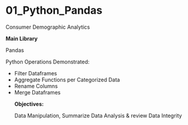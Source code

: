 # 01_Python_Pandas
Consumer Demographic Analytics

<p><b> Main Library </b></p>
<p> Pandas </p>

<p> Python Operations Demonstrated: </p>
<ul>
  <li> Filter Dataframes </li>
  <li> Aggregate Functions per Categorized Data </li>
  <li> Rename Columns </li>
  <li> Merge Dataframes </li>

<p><b> Objectives:</b><p>
  <p> Data Manipulation, Summarize Data Analysis & review Data Integrity </p>

